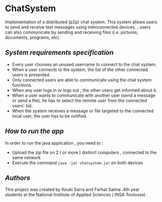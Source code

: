 # **ChatSystem**
 Implementation of a distributed (p2p) chat system. This system allows users to send and receive text messages using interconnected devices. 
, users can also communicate by sending and receiving files (i.e. pictures, documents, programs, etc). 

## *System requirements specification*


* Every user chooses an unused username to connect to the chat system.
* When a user connects to the system, the list of the other connected users is presented.
* Only connected users are able to communicate using the chat system functions.
* When any user logs in  or logs out , the other users get informed about it.
* When a user wants to communicate with another user (send a message or send a file), he has to select the remote user from the connected users' list. 
* When the system receives a message or file targeted to the connected local user, the user has to be notified .

## *How to run the app*

In order to run the java application , you need to :
* Upload the zip file on 2 ( or more ) distinct computers , connected to the same network 
* Execute the command   `java -jar chatsystem.jar` on both devices 


## *Authors*
This project was created by   Kouki Sarra and Farhat Salma .4th year students at the National Institute of Applied Sciences ( INSA Toulouse) . 

